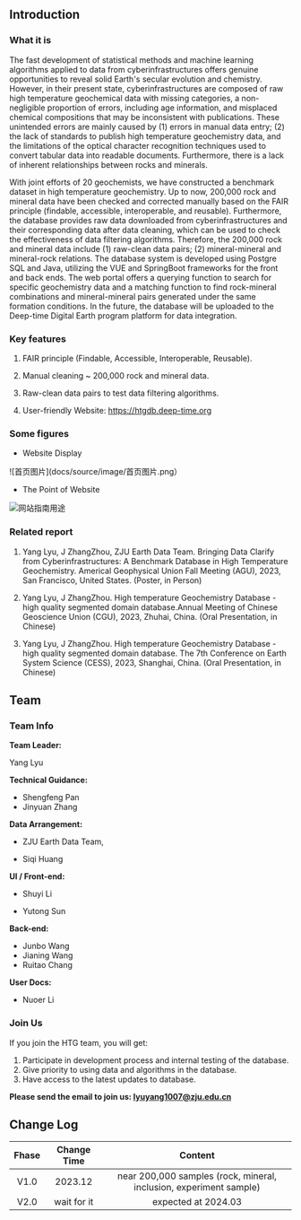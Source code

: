 ## Introduction

###  What it is 

The fast development of statistical methods and machine learning algorithms applied to data from cyberinfrastructures offers genuine opportunities to reveal solid Earth's secular evolution and chemistry. However, in their present state, cyberinfrastructures are composed of raw high temperature geochemical data with missing categories, a non-negligible proportion of errors, including age information, and misplaced chemical compositions that may be inconsistent with publications. These unintended errors are mainly caused by (1) errors in manual data entry; (2) the lack of standards to publish high temperature geochemistry data, and the limitations of the optical character recognition techniques used to convert tabular data into readable documents. Furthermore, there is a lack of inherent relationships between rocks and minerals.

With joint efforts of 20 geochemists, we have constructed a benchmark dataset in high temperature geochemistry. Up to now, 200,000 rock and mineral data have been checked and corrected manually based on the FAIR principle (findable, accessible, interoperable, and reusable). Furthermore, the database provides raw data downloaded from cyberinfrastructures and their corresponding data after data cleaning, which can be used to check the effectiveness of data filtering algorithms. Therefore, the 200,000 rock and mineral data include (1) raw-clean data pairs; (2) mineral-mineral and mineral-rock relations. The database system is developed using Postgre SQL and Java, utilizing the VUE and SpringBoot frameworks for the front and back ends. The web portal offers a querying function to search for specific geochemistry data and a matching function to find rock-mineral combinations and mineral-mineral pairs generated under the same formation conditions. In the future, the database will be uploaded to the Deep-time Digital Earth program platform for data integration.



### Key features

1. FAIR principle (Findable, Accessible, Interoperable, Reusable).

2. Manual cleaning ~ 200,000 rock and mineral data.
3. Raw-clean data pairs to test data filtering algorithms.
4. User-friendly Website: https://htgdb.deep-time.org



### Some figures

- Website Display

![首页图片](docs/source/image/首页图片.png）
- The Point of Website

![网站指南用途](docs/source/image/网站指南用途.png)

### Related report

1. Yang Lyu, J ZhangZhou, ZJU Earth Data Team. Bringing Data Clarify from Cyberinfrastructures: A Benchmark Database in High Temperature Geochemistry. Americal Geophysical Union Fall Meeting (AGU), 2023, San Francisco, United States. (Poster, in Person)

2. Yang Lyu, J ZhangZhou. High temperature Geochemistry Database - high quality segmented domain database.Annual Meeting of Chinese Geoscience Union (CGU), 2023, Zhuhai, China. (Oral Presentation, in Chinese)
3. Yang Lyu, J ZhangZhou. High temperature Geochemistry Database - high quality segmented domain database. The 7th Conference on Earth System Science (CESS), 2023, Shanghai, China. (Oral Presentation, in Chinese)



## Team

### Team Info

**Team Leader:** 

Yang Lyu

**Technical Guidance:** 

- Shengfeng Pan
- Jinyuan Zhang

**Data Arrangement:** 

- ZJU Earth Data Team,

- Siqi Huang 

**UI / Front-end:** 

- Shuyi Li

- Yutong Sun

**Back-end:**

-  Junbo Wang
-  Jianing Wang
-  Ruitao Chang

**User Docs:**

-  Nuoer Li

### Join Us

If you join the HTG team, you will get:

1. Participate in development process and internal testing of the database.
2. Give priority to using data and algorithms in the database.
3. Have access to the latest updates to database.

**Please send the email to join us: lyuyang1007@zju.edu.cn**



## Change Log

| Fhase | Change Time |                           Content                            |
| :---: | :---------: | :----------------------------------------------------------: |
| V1.0  |   2023.12   | near 200,000 samples (rock, mineral, inclusion, experiment sample) |
| V2.0  | wait for it |                     expected at 2024.03                      |
